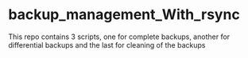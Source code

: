 # backup_management_With_rsync
This repo contains 3 scripts, one for complete backups, another for differential backups and the last for cleaning of the backups
